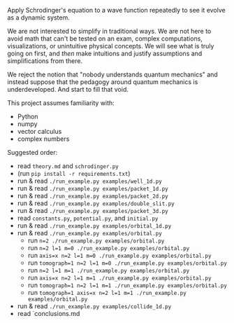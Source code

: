 Apply Schrodinger's equation to a wave function repeatedly to see it evolve as a dynamic system.

We are not interested to simplify in traditional ways. We are not here to avoid math that can't be tested on an exam, complex computations, visualizations, or unintuitive physical concepts. We will see what is truly going on first, and _then_ make intuitions and justify assumptions and simplifications from there.

We reject the notion that "nobody understands quantum mechanics" and instead suppose that the pedagogy around quantum mechanics is underdeveloped. And start to fill that void.

This project assumes familiarity with:
- Python
- numpy
- vector calculus
- complex numbers

Suggested order:
- read `theory.md` and `schrodinger.py`
- (run `pip install -r requirements.txt`)
- run & read `./run_example.py examples/well_1d.py`
- run & read `./run_example.py examples/packet_1d.py`
- run & read `./run_example.py examples/packet_2d.py`
- run & read `./run_example.py examples/double_slit.py`
- run & read `./run_example.py examples/packet_3d.py`
- read `constants.py`, `potential.py`, and `initial.py`
- run & read `./run_example.py examples/orbital_1d.py`
- run & read `./run_example.py examples/orbital.py`
    - run `n=2 ./run_example.py examples/orbital.py`
    - run `n=2 l=1 m=0 ./run_example.py examples/orbital.py`
    - run `axis=x n=2 l=1 m=0 ./run_example.py examples/orbital.py`
    - run `tomograph=1 n=2 l=1 m=0 ./run_example.py examples/orbital.py`
    - run `n=2 l=1 m=1 ./run_example.py examples/orbital.py`
    - run `axis=x n=2 l=1 m=1 ./run_example.py examples/orbital.py`
    - run `tomograph=1 n=2 l=1 m=1 ./run_example.py examples/orbital.py`
    - run `tomograph=1 axis=x n=2 l=1 m=1 ./run_example.py examples/orbital.py`
- run & read `./run_example.py examples/collide_1d.py`
- read `conclusions.md
